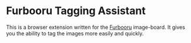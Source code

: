 # Furbooru Tagging Assistant

This is a browser extension written for the [Furbooru](https://furbooru.org) image-board. It gives you the ability to
tag the images more easily and quickly.